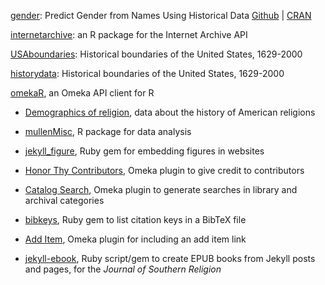 [gender](https://github.com/ropensci/gender): Predict Gender from Names Using Historical Data [Github]() | [CRAN]()


[internetarchive](https://github.com/ropensci/internetarchive): an R package for the Internet Archive API

[USAboundaries](https://github.com/ropensci/USAboundaries): Historical boundaries of the United States, 1629-2000

[historydata](https://github.com/ropensci/historydata): Historical boundaries of the United States, 1629-2000

[omekaR](https://github.com/lmullen/omekaR), an Omeka API client for R

-   [Demographics of religion](https://github.com/lmullen/demographics-religion), data about the history of American religions

-   [mullenMisc](https://github.com/lmullen/mullenMisc), R package for data analysis

-   [jekyll\_figure](https://github.com/lmullen/jekyll_figure), Ruby gem for embedding figures in websites

-   [Honor Thy Contributors](https://github.com/lmullen/plugin-HonorThyContributors), Omeka plugin to give credit to contributors

-   [Catalog Search](https://github.com/lmullen/plugin-CatalogSearch), Omeka plugin to generate searches in library and archival categories

-   [bibkeys](https://github.com/lmullen/bibkeys), Ruby gem to list citation keys in a BibTeX file

-   [Add Item](https://github.com/lmullen/plugin-AddItem), Omeka plugin for including an add item link

-   [jekyll-ebook](https://github.com/lmullen/jekyll-ebook), Ruby script/gem to create EPUB books from Jekyll posts and pages, for the *Journal of Southern Religion*
